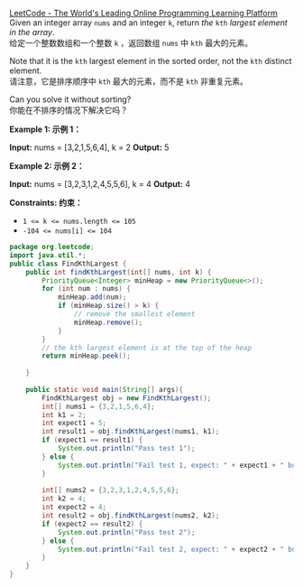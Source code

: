 [LeetCode - The World's Leading Online Programming Learning Platform](https://leetcode.com/problems/kth-largest-element-in-an-array/?envType=study-plan-v2&envId=leetcode-75)  
Given an integer array `nums` and an integer `k`, return _the_ `kth` _largest element in the array_.  
给定一个整数数组和一个整数 `k` ，返回数组 `nums` 中 `kth` 最大的元素。

Note that it is the `kth` largest element in the sorted order, not the `kth` distinct element.  
请注意，它是排序顺序中 `kth` 最大的元素，而不是 `kth` 非重复元素。

Can you solve it without sorting?  
你能在不排序的情况下解决它吗？

**Example 1: 示例 1：**

**Input:** nums = [3,2,1,5,6,4], k = 2
**Output:** 5

**Example 2: 示例 2：**

**Input:** nums = [3,2,3,1,2,4,5,5,6], k = 4
**Output:** 4

**Constraints: 约束：**

- `1 <= k <= nums.length <= 105`
- `-104 <= nums[i] <= 104`

```java
package org.leetcode;  
import java.util.*;  
public class FindKthLargest {  
    public int findKthLargest(int[] nums, int k) {  
        PriorityQueue<Integer> minHeap = new PriorityQueue<>();  
        for (int num : nums) {  
            minHeap.add(num);  
            if (minHeap.size() > k) {  
                // remove the smallest element  
                minHeap.remove();  
            }  
        }  
        // the kth largest element is at the top of the heap  
        return minHeap.peek();  
  
    }  
  
    public static void main(String[] args){  
        FindKthLargest obj = new FindKthLargest();  
        int[] nums1 = {3,2,1,5,6,4};  
        int k1 = 2;  
        int expect1 = 5;  
        int result1 = obj.findKthLargest(nums1, k1);  
        if (expect1 == result1) {  
            System.out.println("Pass test 1");  
        } else {  
            System.out.println("Fail test 1, expect: " + expect1 + " but got: " + result1);  
        }  
  
        int[] nums2 = {3,2,3,1,2,4,5,5,6};  
        int k2 = 4;  
        int expect2 = 4;  
        int result2 = obj.findKthLargest(nums2, k2);  
        if (expect2 == result2) {  
            System.out.println("Pass test 2");  
        } else {  
            System.out.println("Fail test 2, expect: " + expect2 + " but got: " + result2);  
        }  
    }  
}
```